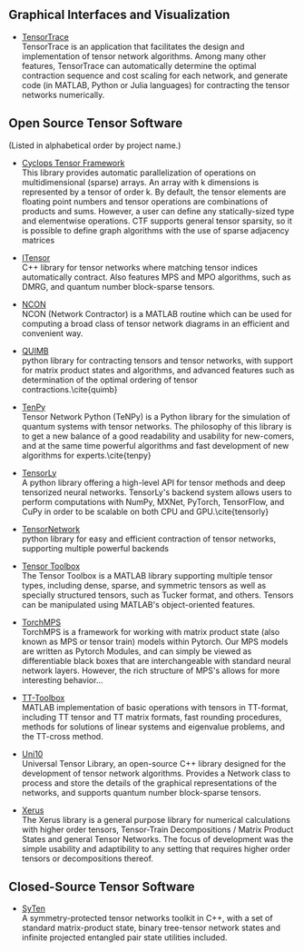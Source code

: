 ## Graphical Interfaces and Visualization

* <a href="https://www.tensortrace.com">TensorTrace</a><br/>
  TensorTrace is an application that facilitates the design and 
  implementation of tensor network algorithms. Among many other features,
  TensorTrace can automatically determine the optimal contraction sequence and 
  cost scaling for each network, and generate code (in MATLAB, Python or Julia languages) 
  for contracting the tensor networks numerically.
 
## Open Source Tensor Software

(Listed in alphabetical order by project name.)

* <a href="http://solomon2.web.engr.illinois.edu/ctf/">Cyclops Tensor Framework</a><br/>
  This library provides automatic parallelization of operations on multidimensional 
  (sparse) arrays. An array with k dimensions is represented by a tensor of order k. 
  By default, the tensor elements are floating point numbers and tensor operations are 
  combinations of products and sums. However, a user can define any statically-sized 
  type and elementwise operations. CTF supports general tensor sparsity, so it is 
  possible to define graph algorithms with the use of sparse adjacency matrices

* <a href="https://itensor.org">ITensor</a><br/>
  C++ library for tensor networks where matching tensor
  indices automatically contract. Also features MPS and MPO algorithms, such as DMRG, and quantum number block-sparse tensors.

* <a href="https://arxiv.org/abs/1402.0939">NCON</a><br/>
  NCON (Network Contractor) is a MATLAB routine which can be used for computing
  a broad class of tensor network diagrams in an efficient and convenient way.
  
* <a href="https://quimb.readthedocs.io/en/latest/">QUIMB</a><br/>
  python library for contracting tensors and tensor networks,
  with support for matrix product states and algorithms, and advanced
  features such as determination of the optimal ordering of tensor contractions.\cite{quimb}

* <a href="https://github.com/tenpy/tenpy">TenPy</a><br/>
  Tensor Network Python (TeNPy) is a Python library for the simulation of 
  quantum systems with tensor networks. The philosophy of this library is 
  to get a new balance of a good readability and usability for new-comers, 
  and at the same time powerful algorithms and fast development of new 
  algorithms for experts.\cite{tenpy}

* <a href="http://tensorly.org/">TensorLy</a><br/>
  A python library offering a high-level API for tensor methods and 
  deep tensorized neural networks. TensorLy's backend system allows users to 
  perform computations with NumPy, MXNet, PyTorch, TensorFlow, and CuPy
  in order to be scalable on both CPU and GPU.\cite{tensorly}

* <a href="https://github.com/google/TensorNetwork">TensorNetwork</a><br/>
  python library for easy and efficient contraction of tensor
  networks, supporting multiple powerful backends

* <a href="http://www.tensortoolbox.org/">Tensor Toolbox</a><br/>
  The Tensor Toolbox is a MATLAB library supporting multiple tensor types, 
  including dense, sparse, and symmetric tensors as well as specially 
  structured tensors, such as Tucker format,
  and others. Tensors can be manipulated using MATLAB's object-oriented features.
   
* <a href="https://github.com/jemisjoky/TorchMPS">TorchMPS</a><br/>
  TorchMPS is a framework for working with matrix product state (also known 
  as MPS or tensor train) models within Pytorch. Our MPS models are written as 
  Pytorch Modules, and can simply be viewed as differentiable black boxes 
  that are interchangeable with standard neural network layers. However, 
  the rich structure of MPS's allows for more interesting behavior...

* <a href="https://github.com/oseledets/TT-Toolbox">TT-Toolbox</a><br/>
  MATLAB implementation of basic operations with tensors in TT-format,
  including TT tensor and TT matrix formats, fast rounding procedures,
  methods for solutions of linear systems and eigenvalue problems,
  and the TT-cross method.
  
* <a href="http://yingjerkao.github.io/uni10/">Uni10</a><br/>
  Universal Tensor Library, an open-source C++ library designed for 
  the development of tensor network algorithms. Provides a Network class to process 
  and store the details of the graphical representations of the networks,
  and supports quantum number block-sparse tensors.

* <a href="https://libxerus.org">Xerus</a><br/>
  The Xerus library is a general purpose library for numerical 
  calculations with higher order tensors, Tensor-Train 
  Decompositions / Matrix Product States and general Tensor Networks. 
  The focus of development was the simple usability and adaptibility to any 
  setting that requires higher order tensors or decompositions thereof.

## Closed-Source Tensor Software

* <a href="https://syten.eu">SyTen</a><br/>
  A symmetry-protected tensor networks toolkit in C++,
  with a set of standard matrix-product state, binary tree-tensor network states 
  and infinite projected entangled pair state utilities included.

